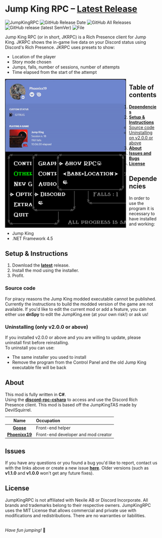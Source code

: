 # Jump King RPC – [Latest Release](https://github.com/Phoenixx19/JumpKingRPC/releases/latest)

![JumpKingRPC](https://img.shields.io/badge/Jump%20King-Discord%20RPC-red)
![GitHub Release Date](https://img.shields.io/github/release-date/Phoenixx19/JumpKingRPC)
![GitHub All Releases](https://img.shields.io/github/downloads/Phoenixx19/JumpKingRPC/total)
![GitHub release (latest SemVer)](https://img.shields.io/github/v/release/Phoenixx19/JumpKingRPC)
![File](https://img.shields.io/badge/file-.dll-blue)

Jump King RPC (or in short, JKRPC) is a Rich Presence client for Jump King. JKRPC shows the in-game live data on your Discord status using Discord's Rich Presence. JKRPC uses presets to show:
- Location of the player
- Story mode chosen
- Jumps, falls, number of sessions, number of attempts
- Time elapsed from the start of the attempt

<img src="https://raw.githubusercontent.com/Phoenixx19/JumpKingRPC/master/Old%20RPC/Customizable/discord.gif" style="float:left; margin-right:10px;" width="400" /><img src="https://raw.githubusercontent.com/Phoenixx19/JumpKingRPC/master/Old%20RPC/Customizable/rpc22.png" style="float:left; margin-right:10px;" width="400" />

## Table of contents
1. [**Dependencies**](#dependencies)
2. [**Setup & Instructions**](#setup--instructions)
   * [Source code](#source-code)
   * [Uninstalling on v2.0.0 or above](#uninstalling-only-v200-or-above)
3. [**About**](#about)
4. [**Issues and Bugs**](#issues)
5. [**License**](#license)

## Dependencies
In order to use the program it is necessary to have installed and working:
- Jump King
- .NET Framework 4.5

## Setup & Instructions
1. Download the [**latest**](https://github.com/Phoenixx19/JumpKingRPC/releases/latest) release.
2. Install the mod using the installer.
3. Profit.

### Source code
For piracy reasons the Jump King modded executable cannot be published. Currently the instructions to build the modded version of the game are not available.
If you'd like to edit the current mod or add a feature, you can either use **dnSpy** to edit the JumpKing.exe (at your own risk!) or ask us!

### Uninstalling (only v2.0.0 or above)
If you installed v2.0.0 or above and you are willing to update, please uninstall first before reinstalling. <br>
To uninstall you can use:
- The same installer you used to install
- Remove the program from the Control Panel and the old Jump King executable file will be back

## About
This mod is fully written in **C#**.
<br>Using the [**discord-rpc-csharp**](https://github.com/Lachee/discord-rpc-csharp) to access and use the Discord Rich Presence client.
This mod is based off the JumpKingTAS made by DevilSquirrel.

|Name|Occupation|
|:---:|:---|
|[**Goose**](https://github.com/Babayagabyte) | Front-end helper |
|[**Phoenixx19**](https://github.com/Phoenixx19) | Front-end developer and mod creator |

## Issues
If you have any questions or you found a bug you'd like to report, contact us with the links above or create a new issue [**here**](https://github.com/Phoenixx19/JumpKingRPC/issues/new/choose). Older versions (such as **v1.1.0** and **v1.0.0** won't get any future fixes).

## License
JumpKingRPC is not affiliated with Nexile AB or Discord Incorporate. All brands and trademarks belong to their respective owners. JumpKingRPC uses the MIT License that allows commercial and private use with modifications and redistributions. There are no warranties or liabilities.

<br>*Have fun jumping!* :crown:
